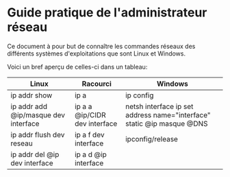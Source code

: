 Guide pratique de l'administrateur réseau
========================================

Ce document à pour but de connaître les commandes réseaux des différents systèmes d'exploitations que sont Linux et Windows.

Voici un bref aperçu de celles-ci dans un tableau:

| Linux              | Racourci         | Windows           |
|--------------------|------------------|-------------------|
|ip addr show        | ip a             | ip config         |
|ip addr add @ip/masque dev interface|ip a a @ip/CIDR dev interface|netsh interface ip set address name="interface" static @ip masque @DNS
|ip addr flush dev reseau|ip a f dev interface|ipconfig/release
|ip addr del @ip dev interface|ip a d @ip interface|

